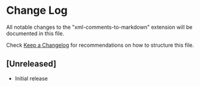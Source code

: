 # Change Log

All notable changes to the "xml-comments-to-markdown" extension will be documented in this file.

Check [Keep a Changelog](http://keepachangelog.com/) for recommendations on how to structure this file.

## [Unreleased]

- Initial release